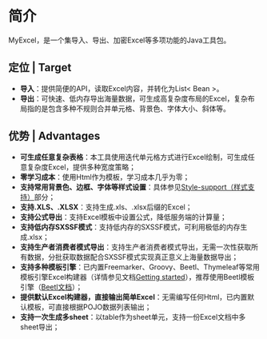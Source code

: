 # 简介

MyExcel，是一个集导入、导出、加密Excel等多项功能的Java工具包。

定位 | Target
-------------
* **导入**：提供简便的API，读取Excel内容，并转化为List< Bean >。
* **导出**：可快速、低内存导出海量数据，可生成高复杂度布局的Excel，复杂布局指的是包含多种不规则合并单元格、背景色、字体大小、斜体等。

优势 | Advantages
------------------
- **可生成任意复杂表格**：本工具使用迭代单元格方式进行Excel绘制，可生成任意复杂度Excel，提供多种宽度策略；
- **零学习成本**：使用Html作为模板，学习成本几乎为零；
- **支持常用背景色、边框、字体等样式设置**：具体参见[Style-support（样式支持）](style-support.md)部分；
- **支持.XLS、.XLSX**：支持生成.xls、.xlsx后缀的Excel；
- **支持公式导出**：支持Excel模板中设置公式，降低服务端的计算量；
- **支持低内存SXSSF模式**：支持低内存的SXSSF模式，可利用极低的内存生成.xlsx；
- **支持生产者消费者模式导出**：支持生产者消费者模式导出，无需一次性获取所有数据，分批获取数据配合SXSSF模式实现真正意义上海量数据导出；
- **支持多种模板引擎**：已内置Freemarker、Groovy、Beetl、Thymeleaf等常用模板引擎Excel构建器（详情参见文档[Getting started](https://github.com/liaochong/html2excel/wiki/Getting-started)），推荐使用Beetl模板引擎（[Beetl文档](http://ibeetl.com/guide/#beetl)）；
- **提供默认Excel构建器，直接输出简单Excel**：无需编写任何Html，已内置默认模板，可直接根据POJO数据列表输出；
- **支持一次生成多sheet**：以table作为sheet单元，支持一份Excel文档中多sheet导出；


